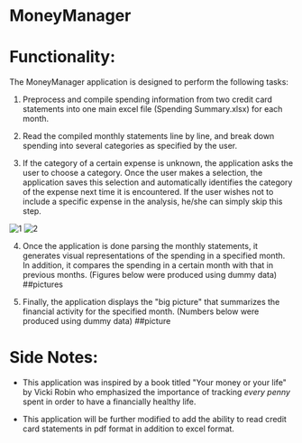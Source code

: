 **MoneyManager**
===================


# Functionality:

The MoneyManager application is designed to perform the following tasks:

1. Preprocess and compile spending information from two credit card statements into one main excel file (Spending Summary.xlsx) for each month.

2. Read the compiled monthly statements line by line, and break down spending into several categories as specified by the user.

3. If the category of a certain expense is unknown, the application asks the user to choose a category. Once the user makes a selection, the application saves this selection and automatically identifies the category of the expense next time it is encountered. If the user wishes not to include a specific expense in the analysis, he/she can simply skip this step. 

![1](https://user-images.githubusercontent.com/34410616/71701814-e4cb5b00-2d99-11ea-94cc-916ee519077a.PNG) ![2](https://user-images.githubusercontent.com/34410616/71701759-830af100-2d99-11ea-9b93-7596045edddf.PNG)

4. Once the application is done parsing the monthly statements, it generates visual representations of the spending in a specified month. In addition, it compares the spending in a certain month with that in previous months. (Figures below were produced using dummy data)
##pictures
 
5. Finally, the application displays the "big picture" that summarizes the financial activity for the specified month. 
(Numbers below were produced using dummy data)
##picture


# Side Notes: 

* This application was inspired by a book titled "Your money or your life" by Vicki Robin who emphasized the importance of tracking _every penny_ spent in order to have a financially healthy life. 
 
* This application will be further modified to add the ability to read credit card statements in pdf format in addition to excel format. 
